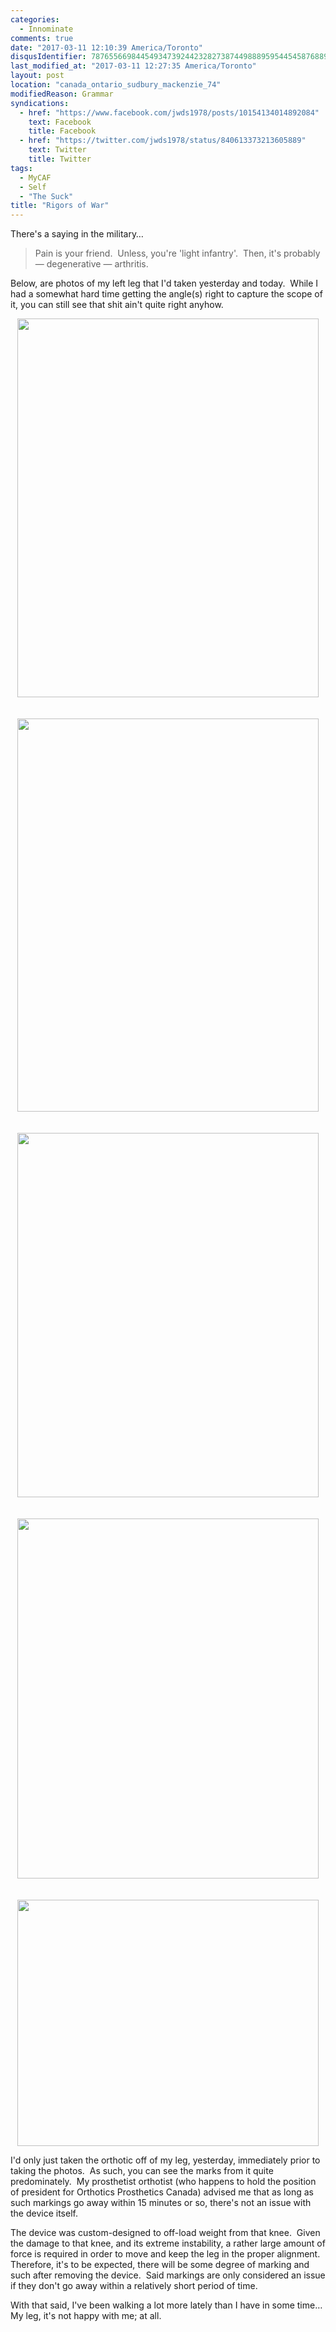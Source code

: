 ```yaml
---
categories:
  - Innominate
comments: true
date: "2017-03-11 12:10:39 America/Toronto"
disqusIdentifier: 7876556698445493473924423282738744988895954454587688993969955364974247776698396386484286353894972838
last_modified_at: "2017-03-11 12:27:35 America/Toronto"
layout: post
location: "canada_ontario_sudbury_mackenzie_74"
modifiedReason: Grammar
syndications:
  - href: "https://www.facebook.com/jwds1978/posts/10154134014892084"
    text: Facebook
    title: Facebook
  - href: "https://twitter.com/jwds1978/status/840613373213605889"
    text: Twitter
    title: Twitter
tags:
  - MyCAF
  - Self
  - "The Suck"
title: "Rigors of War"
---
```


<p>
  There's a saying in the military&hellip;
  <blockquote>
    Pain is your friend.&nbsp; Unless, you're 'light infantry'.&nbsp; Then, it's probably &#8212; degenerative &#8212; arthritis.
  </blockquote>
</p>
<!-- excerptBreak -->
<p>
  Below, are photos of my left leg that I'd taken yesterday and today.&nbsp; While I had a somewhat hard time getting the angle(s) right to capture the scope of
  it, you can still see that shit ain't quite right anyhow.
</p>
<p>
  <a href="{{ site.uri.assets }}/blog/2017/03/11/rigors-of-war/2017-03-10_22-25-49_03-04.jpg" rel="me" target="_blank" title=""><img
    alt="" height="606" src="{{ site.uri.assets }}/blog/2017/03/11/rigors-of-war/2017-03-10_22-25-49_03-04_482x606.jpg"
    style="border: 0px; display: block; margin-left: auto; margin-right: auto;" width="482" /></a><br />
  &nbsp;<br />
  <a href="{{ site.uri.assets }}/blog/2017/03/11/rigors-of-war/2017-03-10_22-27-03_03-04.jpg" rel="me" target="_blank" title=""><img
    alt="" height="629" src="{{ site.uri.assets }}/blog/2017/03/11/rigors-of-war/2017-03-10_22-27-03_03-04_482x629.jpg"
    style="border: 0px; display: block; margin-left: auto; margin-right: auto;" width="482" /></a><br />
  &nbsp;<br />
  <a href="{{ site.uri.assets }}/blog/2017/03/11/rigors-of-war/2017-03-10_22-27-22_03-04.jpg" rel="me" target="_blank" title=""><img
    alt="" height="583" src="{{ site.uri.assets }}/blog/2017/03/11/rigors-of-war/2017-03-10_22-27-22_03-04_482x583.jpg"
    style="border: 0px; display: block; margin-left: auto; margin-right: auto;" width="482" /></a><br />
  &nbsp;<br />
  <a href="{{ site.uri.assets }}/blog/2017/03/11/rigors-of-war/2017-03-10_22-27-33_03-04.jpg" rel="me" target="_blank" title=""><img
    alt="" height="576" src="{{ site.uri.assets }}/blog/2017/03/11/rigors-of-war/2017-03-10_22-27-33_03-04_482x576.jpg"
    style="border: 0px; display: block; margin-left: auto; margin-right: auto;" width="482" /></a><br />
  &nbsp;<br />
  <a href="{{ site.uri.assets }}/blog/2017/03/11/rigors-of-war/2017-03-11_06-42-40_04-03.jpg" rel="me" target="_blank" title=""><img
    alt="" height="394" src="{{ site.uri.assets }}/blog/2017/03/11/rigors-of-war/2017-03-11_06-42-40_04-03_482x394.jpg"
    style="border: 0px; display: block; margin-left: auto; margin-right: auto;" width="482" /></a>
</p>
<p>
  I'd only just taken the orthotic off of my leg, yesterday, immediately prior to taking the photos.&nbsp; As such, you can see the marks from it quite
  predominately.&nbsp; My prosthetist orthotist (who happens to hold the position of president for Orthotics Prosthetics Canada) advised me that as long as such
  markings go away within 15 minutes or so, there's not an issue with the device itself.
</p>
<p>
  The device was custom-designed to off-load weight from that knee.&nbsp; Given the damage to that knee, and its extreme instability, a rather large amount of
  force is required in order to move and keep the leg in the proper alignment.&nbsp; Therefore, it's to be expected, there will be some degree of marking and
  such after removing the device.&nbsp; Said markings are only considered an issue if they don't go away within a relatively short period of time.
</p>
<p>
  With that said, I've been walking a lot more lately than I have in some time&hellip;&nbsp; My leg, it's not happy with me; at all.
</p>
